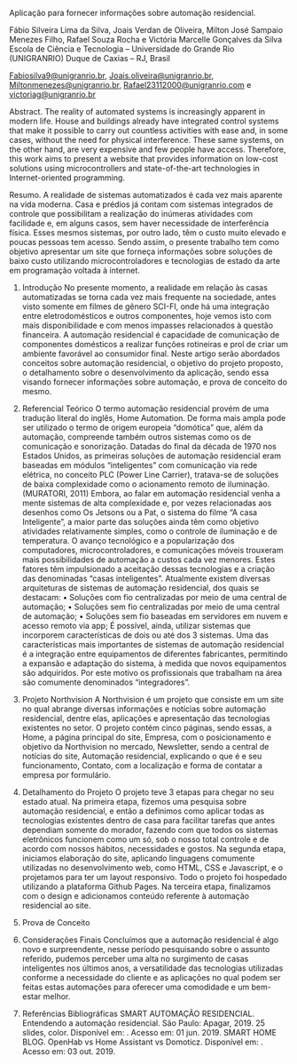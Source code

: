 Aplicação para fornecer informações sobre automação residencial.

Fábio Silveira Lima da Silva, Joais Verdan de Oliveira, Milton José Sampaio Menezes Filho, Rafael Souza Rocha e Victória Marcelle Gonçalves da Silva
Escola de Ciência e Tecnologia – Universidade do Grande Rio (UNIGRANRIO)
Duque de Caxias – RJ, Brasil

Fabiosilva9@unigranrio.br, Joais.oliveira@unigranrio.br, Miltonmenezes@unigranrio.br, Rafael23112000@unigranrio.com e  victoriag@unigranrio.br  

Abstract. The reality of automated systems is increasingly apparent in modern life. House and buildings already have integrated control systems that make it possible to carry out countless activities with ease and, in some cases, without the need for physical interference. These same systems, on the other hand, are very expensive and few people have access. Therefore, this work aims to present a website that provides information on low-cost solutions using microcontrollers and state-of-the-art technologies in Internet-oriented programming.

Resumo. A realidade de sistemas automatizados é cada vez mais aparente na vida moderna. Casa e prédios já contam com sistemas integrados de controle que possibilitam a realização do inúmeras atividades com facilidade e, em alguns casos, sem haver necessidade de interferência física. Esses mesmos sistemas, por outro lado, têm o custo muito elevado e poucas pessoas tem acesso. Sendo assim, o presente trabalho tem como objetivo apresentar um site que forneça informações sobre soluções de baixo custo utilizando microcontroladores e tecnologias de estado da arte em programação voltada à internet.

1. Introdução
No presente momento, a realidade em relação às casas automatizadas se torna cada vez mais frequente na sociedade, antes visto somente em filmes de gênero SCI-FI, onde há uma integração entre eletrodomésticos e outros componentes, hoje vemos isto com mais disponibilidade e com menos impasses relacionados à questão financeira.
A automação residencial é capacidade de comunicação de componentes domésticos a realizar funções rotineiras e prol de criar um ambiente favorável ao consumidor final.
Neste artigo serão abordados conceitos sobre automação residencial, o objetivo do projeto proposto, o detalhamento sobre o desenvolvimento da aplicação, sendo essa visando fornecer informações sobre automação, e prova de conceito do mesmo.

2. Referencial Teórico
O termo automação residencial provém de uma tradução literal do inglês, Home Automation. De forma mais ampla pode ser utilizado o termo de origem europeia “domótica” que, além da automação, compreende também outros sistemas como os de comunicação e sonorização.
Datadas do final da década de 1970 nos Estados Unidos, as primeiras soluções de automação residencial eram baseadas em módulos “inteligentes” com comunicação via rede elétrica, no conceito PLC (Power Line Carrier), tratava-se de soluções de baixa complexidade como o acionamento remoto de iluminação. (MURATORI, 2011)
Embora, ao falar em automação residencial venha a mente sistemas de alta complexidade e, por vezes relacionadas aos desenhos como Os Jetsons ou a Pat, o sistema do filme “A casa Inteligente”, a maior parte das soluções ainda têm como objetivo atividades relativamente simples, como o controle de iluminação e de temperatura.
O avanço tecnológico e a popularização dos computadores, microcontroladores, e comunicações móveis trouxeram mais possibilidades de automação a custos cada vez menores. Estes fatores têm impulsionado a aceitação dessas tecnologias e a criação das denominadas “casas inteligentes”.
Atualmente existem diversas arquiteturas de sistemas de automação residencial, dos quais se destacam:
•	Soluções com fio centralizadas por meio de uma central de automação;
•	Soluções sem fio centralizadas por meio de uma central de automação;
•	Soluções sem fio baseadas em servidores em nuvem e acesso remoto via app;
É possível, ainda, utilizar sistemas que incorporem características de dois ou até dos 3 sistemas.
Uma das características mais importantes de sistemas de automação residencial é a integração entre equipamentos de diferentes fabricantes, permitindo a expansão e adaptação do sistema, à medida que novos equipamentos são adquiridos. Por este motivo os profissionais que trabalham na área são comumente denominados “integradores”.

3. Projeto Northvision
A Northvision é um projeto que consiste em um site no qual abrange diversas informações e notícias sobre automação residencial, dentre elas, aplicações e apresentação das tecnologias existentes no setor.
O projeto contém cinco páginas, sendo essas, a Home, a página principal do site, Empresa, com o posicionamento e objetivo da Northvision no mercado, Newsletter, sendo a central de notícias do site, Automação residencial, explicando o que é e seu funcionamento, Contato, com a localização e forma de contatar a empresa por formulário.

4. Detalhamento do Projeto
O projeto teve 3 etapas para chegar no seu estado atual. 
Na primeira etapa, fizemos uma pesquisa sobre automação residencial, e então a definimos como aplicar todas as tecnologias existentes dentro de casa para facilitar tarefas que antes dependiam somente do morador, fazendo com que todos os sistemas eletrônicos funcionem como um só, sob o nosso total controle e de acordo com nossos hábitos, necessidades e gostos. 
Na segunda etapa, iniciamos elaboração do site, aplicando linguagens comumente utilizadas no desenvolvimento web, como HTML, CSS e Javascript, e o projetamos para ter um layout responsivo. Todo o projeto foi hospedado utilizando a plataforma Github Pages. 
Na terceira etapa, finalizamos com o design e adicionamos conteúdo referente à automação residencial ao site.

5. Prova de Conceito
 
6. Considerações Finais
Concluímos que a automação residencial é algo novo e surpreendente, nesse período pesquisando sobre o assunto referido, pudemos perceber uma alta no surgimento de casas inteligentes nos últimos anos, a versatilidade das tecnologias utilizadas conforme a necessidade do cliente e as aplicações no qual podem ser feitas estas automações para oferecer uma comodidade e um bem-estar melhor. 

7. Referências Bibliográficas
SMART AUTOMAÇÃO RESIDENCIAL. Entendendo a automação residencial. São Paulo: Apagar, 2019. 25 slides, color. Disponível em: . Acesso em: 01 jun. 2019.
SMART HOME BLOG. OpenHab vs Home Assistant vs Domoticz. Disponível em: . Acesso em: 03 out. 2019.
